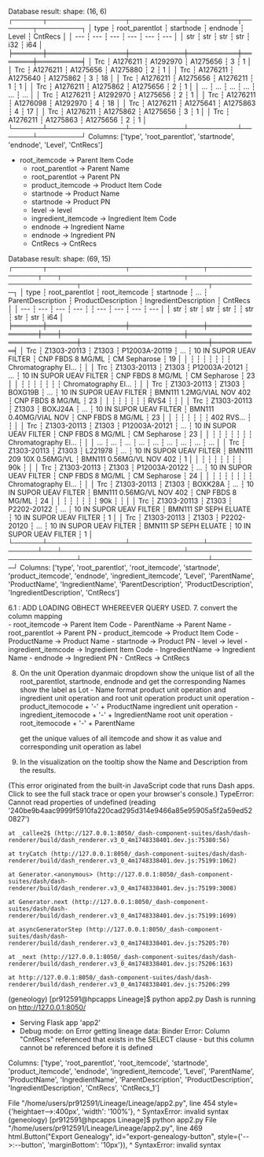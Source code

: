 Database result: shape: (16, 6)
┌──────┬────────────────┬───────────┬──────────┬───────┬─────────┐
│ type ┆ root_parentlot ┆ startnode ┆ endnode  ┆ Level ┆ CntRecs │
│ ---  ┆ ---            ┆ ---       ┆ ---      ┆ ---   ┆ ---     │
│ str  ┆ str            ┆ str       ┆ str      ┆ i32   ┆ i64     │
╞══════╪════════════════╪═══════════╪══════════╪═══════╪═════════╡
│ Trc  ┆ A1276211       ┆ A1292970  ┆ A1275656 ┆ 3     ┆ 1       │
│ Trc  ┆ A1276211       ┆ A1275656  ┆ A1275880 ┆ 2     ┆ 1       │
│ Trc  ┆ A1276211       ┆ A1275640  ┆ A1275862 ┆ 3     ┆ 18      │
│ Trc  ┆ A1276211       ┆ A1275656  ┆ A1276211 ┆ 1     ┆ 1       │
│ Trc  ┆ A1276211       ┆ A1275862  ┆ A1275656 ┆ 2     ┆ 1       │
│ …    ┆ …              ┆ …         ┆ …        ┆ …     ┆ …       │
│ Trc  ┆ A1276211       ┆ A1292970  ┆ A1275656 ┆ 2     ┆ 1       │
│ Trc  ┆ A1276211       ┆ A1276098  ┆ A1292970 ┆ 4     ┆ 18      │
│ Trc  ┆ A1276211       ┆ A1275641  ┆ A1275863 ┆ 4     ┆ 17      │
│ Trc  ┆ A1276211       ┆ A1275862  ┆ A1275656 ┆ 3     ┆ 1       │
│ Trc  ┆ A1276211       ┆ A1275863  ┆ A1275656 ┆ 2     ┆ 1       │
└──────┴────────────────┴───────────┴──────────┴───────┴─────────┘
Columns: ['type', 'root_parentlot', 'startnode', 'endnode', 'Level', 'CntRecs']

- root_itemcode -> Parent Item Code
	- root_parentlot -> Parent Name
	- root_parentlot -> Parent PN
	- product_itemcode -> Product Item Code
	- startnode -> Product Name
	- startnode -> Product PN
	- level -> level
	- ingredient_itemcode -> Ingredient Item Code
	- endnode -> Ingredient Name
	- endnode -> Ingredient PN
	- CntRecs -> CntRecs


Database result: shape: (69, 15)
┌──────┬────────────────┬───────────────┬───────────────┬───┬─────────────────────────┬───────────────────────────┬──────────────────────────┬─────────┐
│ type ┆ root_parentlot ┆ root_itemcode ┆ startnode     ┆ … ┆ ParentDescription       ┆ ProductDescription        ┆ IngredientDescription    ┆ CntRecs │
│ ---  ┆ ---            ┆ ---           ┆ ---           ┆   ┆ ---                     ┆ ---                       ┆ ---                      ┆ ---     │
│ str  ┆ str            ┆ str           ┆ str           ┆   ┆ str                     ┆ str                       ┆ str                      ┆ i64     │
╞══════╪════════════════╪═══════════════╪═══════════════╪═══╪═════════════════════════╪═══════════════════════════╪══════════════════════════╪═════════╡
│ Trc  ┆ Z1303-20113    ┆ Z1303         ┆ P12003A-20119 ┆ … ┆ 10 IN SUPOR UEAV FILTER ┆ CNP FBDS 8 MG/ML          ┆ CM Sepharose             ┆ 19      │
│      ┆                ┆               ┆               ┆   ┆                         ┆                           ┆ Chromatography El…       ┆         │
│ Trc  ┆ Z1303-20113    ┆ Z1303         ┆ P12003A-20121 ┆ … ┆ 10 IN SUPOR UEAV FILTER ┆ CNP FBDS 8 MG/ML          ┆ CM Sepharose             ┆ 23      │
│      ┆                ┆               ┆               ┆   ┆                         ┆                           ┆ Chromatography El…       ┆         │
│ Trc  ┆ Z1303-20113    ┆ Z1303         ┆ BOXG19B       ┆ … ┆ 10 IN SUPOR UEAV FILTER ┆ BMN111 1.2MG/VIAL NOV 402 ┆ CNP FBDS 8 MG/ML         ┆ 23      │
│      ┆                ┆               ┆               ┆   ┆                         ┆ RVS4                      ┆                          ┆         │
│ Trc  ┆ Z1303-20113    ┆ Z1303         ┆ BOXJ24A       ┆ … ┆ 10 IN SUPOR UEAV FILTER ┆ BMN111 0.40MG/VIAL NOV    ┆ CNP FBDS 8 MG/ML         ┆ 23      │
│      ┆                ┆               ┆               ┆   ┆                         ┆ 402 RVS…                  ┆                          ┆         │
│ Trc  ┆ Z1303-20113    ┆ Z1303         ┆ P12003A-20121 ┆ … ┆ 10 IN SUPOR UEAV FILTER ┆ CNP FBDS 8 MG/ML          ┆ CM Sepharose             ┆ 23      │
│      ┆                ┆               ┆               ┆   ┆                         ┆                           ┆ Chromatography El…       ┆         │
│ …    ┆ …              ┆ …             ┆ …             ┆ … ┆ …                       ┆ …                         ┆ …                        ┆ …       │
│ Trc  ┆ Z1303-20113    ┆ Z1303         ┆ L221978       ┆ … ┆ 10 IN SUPOR UEAV FILTER ┆ BMN111 209 10X 0.56MG/VL  ┆ BMN111 0.56MG/VL NOV 402 ┆ 1       │
│      ┆                ┆               ┆               ┆   ┆                         ┆                           ┆ 90k                      ┆         │
│ Trc  ┆ Z1303-20113    ┆ Z1303         ┆ P12003A-20122 ┆ … ┆ 10 IN SUPOR UEAV FILTER ┆ CNP FBDS 8 MG/ML          ┆ CM Sepharose             ┆ 24      │
│      ┆                ┆               ┆               ┆   ┆                         ┆                           ┆ Chromatography El…       ┆         │
│ Trc  ┆ Z1303-20113    ┆ Z1303         ┆ BOXK28A       ┆ … ┆ 10 IN SUPOR UEAV FILTER ┆ BMN111 0.56MG/VL NOV 402  ┆ CNP FBDS 8 MG/ML         ┆ 24      │
│      ┆                ┆               ┆               ┆   ┆                         ┆ 90k                       ┆                          ┆         │
│ Trc  ┆ Z1303-20113    ┆ Z1303         ┆ P2202-20122   ┆ … ┆ 10 IN SUPOR UEAV FILTER ┆ BMN111 SP SEPH ELUATE     ┆ 10 IN SUPOR UEAV FILTER  ┆ 1       │
│ Trc  ┆ Z1303-20113    ┆ Z1303         ┆ P2202-20120   ┆ … ┆ 10 IN SUPOR UEAV FILTER ┆ BMN111 SP SEPH ELUATE     ┆ 10 IN SUPOR UEAV FILTER  ┆ 1       │
└──────┴────────────────┴───────────────┴───────────────┴───┴─────────────────────────┴───────────────────────────┴──────────────────────────┴─────────┘
Columns: ['type', 'root_parentlot', 'root_itemcode', 'startnode', 'product_itemcode', 'endnode', 'ingredient_itemcode', 'Level', 'ParentName', 'ProductName', 'IngredientName', 'ParentDescription', 'ProductDescription', 'IngredientDescription', 'CntRecs']

6.1 : ADD LOADING OBHECT WHEREEVER QUERY USED.
7.  convert the column mapping   
    - root_itemcode -> Parent Item Code
	- ParentName -> Parent Name
	- root_parentlot -> Parent PN
	- product_itemcode -> Product Item Code
	- ProductName -> Product Name
	- startnode -> Product PN
	- level -> level
	- ingredient_itemcode -> Ingredient Item Code
	- IngredientName -> Ingredient Name
	- endnode -> Ingredient PN
	- CntRecs -> CntRecs

8. On the unit Operation dyanmaic dropdown show the unique list of all the root_parentlot, startnode, endnode and get the corresponding Names
   show the label as Lot - Name format
   product unit operation and ingredient unit operation and root unit operation
   product unit operation - product_itemocode + '-' + ProductName
   ingredient unit operation - ingredient_itemocode + '-' + IngredientName
   root unit operation - root_itemocode + '-' + ParentName
   
   get the unique values of all itemcode and show it as value and corresponding unit operation as label 
   

9. In the visualization on the tooltip show the Name and Description from the results.

(This error originated from the built-in JavaScript code that runs Dash apps. Click to see the full stack trace or open your browser's console.)
TypeError: Cannot read properties of undefined (reading '240be9b4aac9999f5910fa220cad295d314e9466a85e95905a5f2a59ed520827')

    at _callee2$ (http://127.0.0.1:8050/_dash-component-suites/dash/dash-renderer/build/dash_renderer.v3_0_4m1748338401.dev.js:75380:56)

    at tryCatch (http://127.0.0.1:8050/_dash-component-suites/dash/dash-renderer/build/dash_renderer.v3_0_4m1748338401.dev.js:75199:1062)

    at Generator.<anonymous> (http://127.0.0.1:8050/_dash-component-suites/dash/dash-renderer/build/dash_renderer.v3_0_4m1748338401.dev.js:75199:3008)

    at Generator.next (http://127.0.0.1:8050/_dash-component-suites/dash/dash-renderer/build/dash_renderer.v3_0_4m1748338401.dev.js:75199:1699)

    at asyncGeneratorStep (http://127.0.0.1:8050/_dash-component-suites/dash/dash-renderer/build/dash_renderer.v3_0_4m1748338401.dev.js:75205:70)

    at _next (http://127.0.0.1:8050/_dash-component-suites/dash/dash-renderer/build/dash_renderer.v3_0_4m1748338401.dev.js:75206:163)

    at http://127.0.0.1:8050/_dash-component-suites/dash/dash-renderer/build/dash_renderer.v3_0_4m1748338401.dev.js:75206:299


(geneology) [pr912591@hpcapps Lineage]$ python app2.py
Dash is running on http://127.0.0.1:8050/

 * Serving Flask app 'app2'
 * Debug mode: on
Error getting lineage data: Binder Error: Column "CntRecs" referenced that exists in the SELECT clause - but this column cannot be referenced before it is defined

Columns: ['type', 'root_parentlot', 'root_itemcode', 'startnode', 'product_itemcode', 'endnode', 'ingredient_itemcode', 'Level', 'ParentName', 'ProductName', 'IngredientName', 'ParentDescription', 'ProductDescription', 'IngredientDescription', 'CntRecs', 'CntRecs_1']

  File "/home/users/pr912591/Lineage/Lineage/app2.py", line 454
    style={'heightает-->:400px', 'width': '100%'},
                                        ^
SyntaxError: invalid syntax
(geneology) [pr912591@hpcapps Lineage]$ python app2.py
  File "/home/users/pr912591/Lineage/Lineage/app2.py", line 469
    html.Button("Export Genealogy", id="export-genealogy-button", style={'-->:--button', 'marginBottom': '10px'}),
                                                                                                       ^
SyntaxError: invalid syntax
